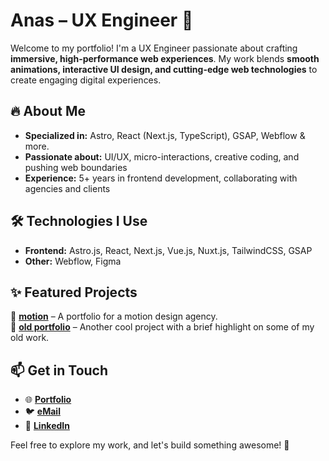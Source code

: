 # Anas – UX Engineer 🚀  

Welcome to my portfolio! I'm a UX Engineer passionate about crafting **immersive, high-performance web experiences**. My work blends **smooth animations, interactive UI design, and cutting-edge web technologies** to create engaging digital experiences.  

## 🔥 About Me  
- **Specialized in:** Astro, React (Next.js, TypeScript), GSAP, Webflow & more.  
- **Passionate about:** UI/UX, micro-interactions, creative coding, and pushing web boundaries  
- **Experience:** 5+ years in frontend development, collaborating with agencies and clients  

## 🛠️ Technologies I Use  
- **Frontend:** Astro.js, React, Next.js, Vue.js, Nuxt.js, TailwindCSS, GSAP
- **Other:** Webflow, Figma

## ✨ Featured Projects  
🔹 **[motion](https://motion.ma/)** – A portfolio for a motion design agency.  
🔹 **[old portfolio](https://heyanas.vercel.app/)** – Another cool project with a brief highlight on some of my old work.  

## 📫 Get in Touch  
- 🌐 **[Portfolio](https://helloanas.vercel.app/)**  
- 🐦 **[eMail](mailto:anas.frontdev@gmail.com)**  
- 💼 **[LinkedIn](https://www.linkedin.com/in/anas-frontdev/)**  

Feel free to explore my work, and let's build something awesome! 🚀  
